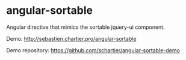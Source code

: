 angular-sortable
================

Angular directive that mimics the sortable jquery-ui component.

Demo: http://sebastien.chartier.pro/angular-sortable

Demo repository: https://github.com/schartier/angular-sortable-demo
